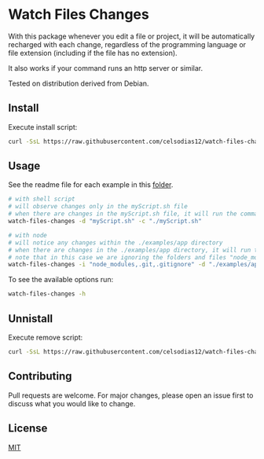 # Watch Files Changes

With this package whenever you edit a file or project, it will be automatically recharged with each change, regardless of the programming language or file extension (including if the file has no extension).

It also works if your command runs an http server or similar.

Tested on distribution derived from Debian.

## Install

Execute install script:

```bash
curl -SsL https://raw.githubusercontent.com/celsodias12/watch-files-changes/main/package/install.sh | bash
```

## Usage

See the readme file for each example in this [folder](./examples/).

```bash
# with shell script
# will observe changes only in the myScript.sh file
# when there are changes in the myScript.sh file, it will run the command "./myScript.sh"
watch-files-changes -d "myScript.sh" -c "./myScript.sh"

# with node
# will notice any changes within the ./examples/app directory
# when there are changes in the ./examples/app directory, it will run the command "node ./examples/app/app.js"
# note that in this case we are ignoring the folders and files "node_modules,.git,.gitignore"
watch-files-changes -i "node_modules,.git,.gitignore" -d "./examples/app" -c "node ./examples/app/app.js"
```

To see the available options run:

```bash
watch-files-changes -h
```

## Unnistall

Execute remove script:

```bash
curl -SsL https://raw.githubusercontent.com/celsodias12/watch-files-changes/main/package/install.sh | bash
```

## Contributing

Pull requests are welcome. For major changes, please open an issue first
to discuss what you would like to change.

## License

[MIT](https://choosealicense.com/licenses/mit/)
